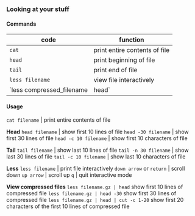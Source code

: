### Looking at your stuff
#### Commands

| code | function |
|------|---------|
| `cat` | print entire contents of file |
| `head` | print beginning of file |
| `tail` | print end of file |
| `less filename` | view file interactively |
| `less compressed_filename | head` | print beginning of compressed file |

#### Usage
`cat filename` | print entire contents of file

**Head**
`head filename` | show first 10 lines of file
`head -30 filename` | show first 30 lines of file
`head -c 10 filename` | show first 10 characters of file

**Tail**
`tail filename` | show last 10 lines of file
`tail -n 30 filename` | show last 30 lines of file
`tail -c 10 filename` | show last 10 characters of file

**Less**
`less filename` | print file interactively
`down arrow` or `return` | scroll down
`up arrow` | scroll up
`q` | quit interactive mode

**View compressed files**
`less filename.gz | head` show first 10 lines of compressed file
`less filename.gz | head -30` show first 30 lines of compressed file
`less filename.gz | head | cut -c 1-20` show first 20 characters of the first 10 lines of compressed file
